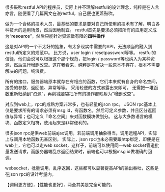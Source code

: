 很多鼓吹restful API的程序员，实际上并不理解restful的设计理念，纯粹是在人言亦言，随便看了几篇网文在说restful，自己便也更着鼓吹。

做为一个合格的技术人员，最基础的要求是要对自己所使用的技术有了解，明白各种技术的适用场景，然后因地制宜。
restful首先是要求必须把所有的应用定义成为“**resource**”，然后只能针对资源做有限的**四种操作**


这是对API的一个不太好的抽象，有太多现实中需要的API，无法顺当的融入到restful所定义的规范中。
比方说，user login / resetpassword等等。
restful的信徒，他们会说可以根据这个那个规范，把login / password等也纳入为某种资源，然后进行增删改查。这在我看来，纯粹是在解决一些原本不存在，根本不需要解决的问题，纯浪费。


所有的接口，服务器端原本就存在有相应的函数，它们本来就有自身的命名空间，接受的参数、返回值、异常等等。
采用轻便的方式暴露出来即可。
无需把一堆函数重新归纳到“资源”，再削减脑袋把所有的操作都映射为“增删改查”。


对应到web上，rpc的成熟方案非常多，也有轻量的json rpc。
JSON rpc基本上仅是要求所有的请求必须有msg id，有函数名，然后可定义参数，并且区分返回值与异常；也可定义『命名空间』来对函数模块做划分。
这与大多数语言的模块、函数定义相符，使用起来是非常便利的。


很多json rpc是供web前端ajax调用，若前端调用抽象得当，调用远程API，实际上与调用本地函数无甚区别。
实际上，json rpc也未必需要跟http绑定，即便是在web上，它也可以走web socket，这样子，前端可以使用同一web socket管道批量发送请求，而服务器端乱序返回结果时，前端也可以根据msg id做准确的回调。


websocket，批量调用，乱序返回，这些都可以显著提高API的输出吞吐，这些是在json rpc的设计考量内。


【调用更方便】，【性能也更好】，两全其美是完全可能的。

